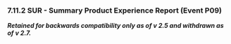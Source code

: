 ### 7.11.2 SUR - Summary Product Experience Report (Event P09) 

**_Retained for backwards compatibility only as of v 2.5 and withdrawn as of v 2.7._**
